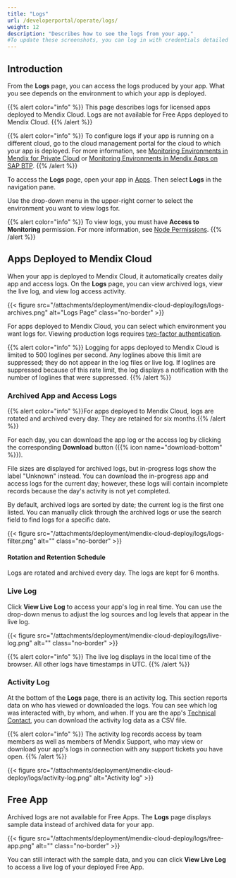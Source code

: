 ```yaml
---
title: "Logs"
url: /developerportal/operate/logs/
weight: 12
description: "Describes how to see the logs from your app."
#To update these screenshots, you can log in with credentials detailed in How to Update Screenshots Using Team Apps.
---
```


## Introduction

From the **Logs** page, you can access the logs produced by your app. What you see depends on the environment to which your app is deployed.

{{% alert color="info" %}}
This page describes logs for licensed apps deployed to Mendix Cloud. Logs are not available for Free Apps deployed to Mendix Cloud.
{{% /alert %}}

{{% alert color="info" %}}
To configure logs if your app is running on a different cloud, go to the cloud management portal for the cloud to which your app is deployed. For more information, see [Monitoring Environments in Mendix for Private Cloud](/developerportal/deploy/private-cloud-monitor/) or [Monitoring Environments in Mendix Apps on SAP BTP](/developerportal/deploy/sap-cloud-platform/sap-monitoring/).
{{% /alert %}}

To access the **Logs** page, open your app in [Apps](https://sprintr.home.mendix.com/). Then select **Logs** in the navigation pane.

Use the drop-down menu in the upper-right corner to select the environment you want to view logs for.

{{% alert color="info" %}}
To view logs, you must have **Access to Monitoring** permission. For more information, see [Node Permissions](/developerportal/deploy/node-permissions/).
{{% /alert %}}

## Apps Deployed to Mendix Cloud

When your app is deployed to Mendix Cloud, it automatically creates daily app and access logs. On the **Logs** page, you can view archived logs, view the live log, and view log access activity.

{{< figure src="/attachments/deployment/mendix-cloud-deploy/logs/logs-archives.png" alt="Logs Page" class="no-border" >}}

For apps deployed to Mendix Cloud, you can select which environment you want logs for. Viewing production logs requires [two-factor authentication](/developerportal/deploy/two-factor-authentication/).

{{% alert color="info" %}}
Logging for apps deployed to Mendix Cloud is limited to 500 loglines per second. Any loglines above this limit are suppressed; they do not appear in the log files or live log. If loglines are suppressed because of this rate limit, the log displays a notification with the number of loglines that were suppressed.
{{% /alert %}}

### Archived App and Access Logs

{{% alert color="info" %}}For apps deployed to Mendix Cloud, logs are rotated and archived every day. They are retained for six months.{{% /alert %}}

For each day, you can download the app log or the access log by clicking the corresponding **Download** button ({{% icon name="download-bottom" %}}).

File sizes are displayed for archived logs, but in-progress logs show the label "Unknown" instead. You can download the in-progress app and access logs for the current day; however, these logs will contain incomplete records because the day's activity is not yet completed. 

By default, archived logs are sorted by date; the current log is the first one listed. You can manually click through the archived logs or use the search field to find logs for a specific date.

{{< figure src="/attachments/deployment/mendix-cloud-deploy/logs/logs-filter.png" alt="" class="no-border" >}}

#### Rotation and Retention Schedule

Logs are rotated and archived every day. The logs are kept for 6 months.

### Live Log

Click **View Live Log** to access your app's log in real time. You can use the drop-down menus to adjust the log sources and log levels that appear in the live log.

{{< figure src="/attachments/deployment/mendix-cloud-deploy/logs/live-log.png" alt="" class="no-border" >}} 

{{% alert color="info" %}}
The live log displays in the local time of the browser. All other logs have timestamps in UTC.
{{% /alert %}}

### Activity Log

At the bottom of the **Logs** page, there is an activity log. This section reports data on who has viewed or downloaded the logs. You can see which log was interacted with, by whom, and when. If you are the app's [Technical Contact](/developerportal/general/app-roles/#technical-contact), you can download the activity log data as a CSV file.

{{% alert color="info" %}}
The activity log records access by team members as well as members of Mendix Support, who may view or download your app's logs in connection with any support tickets you have open. 
{{% /alert %}}

{{< figure src="/attachments/deployment/mendix-cloud-deploy/logs/activity-log.png" alt="Activity log" >}}

## Free App

Archived logs are not available for Free Apps. The **Logs** page displays sample data instead of archived data for your app.

{{< figure src="/attachments/deployment/mendix-cloud-deploy/logs/free-app.png" alt="" class="no-border" >}}

You can still interact with the sample data, and you can click **View Live Log** to access a live log of your deployed Free App.
